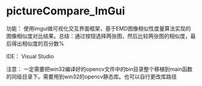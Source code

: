 # pictureCompare_ImGui
功能：
使用imgui做可视化交互界面框架，基于EMD图像相似性度量算法实现的图像相似度对比结果。总结：通过按钮选择两张图，然后比较两张图的相似度，最后得出相似度的百分数%

IDE：
Visual Studio

注意：
一定需要把win32编译好的opencv文件中的bin目录整个移植到main函数的同级目录下。需要用到win32的opencv静态库。也可以自行更改库路径


